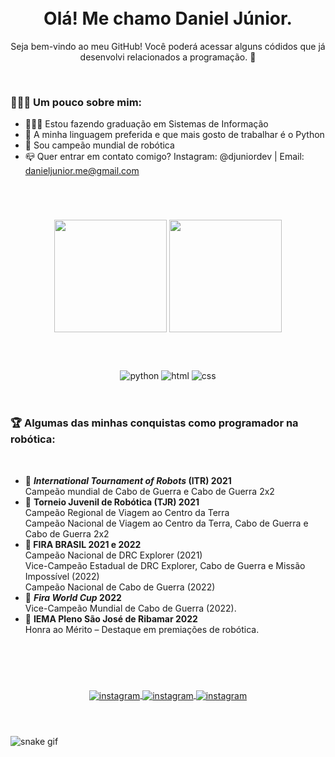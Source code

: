<br>
<br>
<h1 align="center">Olá! Me chamo Daniel Júnior.</h1>
<p align="center">Seja bem-vindo ao meu GitHub! Você poderá acessar alguns códidos que já desenvolvi relacionados a programação. 👋</p>
<br>
<h3>🙋🏻‍♂️ Um pouco sobre mim: </h3>
<ul>
    <li>👨🏻‍🎓 Estou fazendo graduação em Sistemas de Informação</li>
    <li>🐍 A minha linguagem preferida e que mais gosto de trabalhar é o Python</li>
    <li>🤖 Sou campeão mundial de robótica</li>
    <li>📪 Quer entrar em contato comigo? Instagram: @djuniordev | Email: <a href="mailto:danieljunior.me@gmail.com">danieljunior.me@gmail.com</li>
</ul>
<br>
<h1></h1>

<div align="center">

<a href="https://github.com/djuniordev/"><img height="180em" src="https://github-readme-stats.vercel.app/api?username=djuniordev&show_icons=true&theme=radical" style="max-width: 100%;"></a>
<a href="https://github.com/djuniordev/github-readme-stats"><img height="180em" src="https://github-readme-stats.vercel.app/api/top-langs/?username=djuniordev&theme=radical" style="max-width: 100%;"></a>

</div>

<h1></h1>


<div style="display: inline_block" align="center"><br>
    <img align="center" alt="python" src="https://img.shields.io/badge/Python-14354C?style=for-the-badge&logo=python&logoColor=white">
    <img align="center" alt="html" src="https://img.shields.io/badge/HTML5-E34F26?style=for-the-badge&logo=html5&logoColor=white">
    <img align="center" alt="css" src="https://img.shields.io/badge/CSS3-1572B6?style=for-the-badge&logo=css3&logoColor=white">
</div><br>

<h1></h1>

<h3>🏆 Algumas das minhas conquistas como programador na robótica: </h3><br>
<ul>
    <li>🥇 <b><i>International Tournament of Robots</i> (ITR) 2021</b><br>
    Campeão mundial de Cabo de Guerra e Cabo de Guerra 2x2<br>
    </li>
    <li>🥇 <b>Torneio Juvenil de Robótica (TJR) 2021</b><br>
    Campeão Regional de Viagem ao Centro da Terra<br>
    Campeão Nacional de Viagem ao Centro da 
    Terra, Cabo de Guerra e Cabo de Guerra 2x2 </li>
    <li><b>🥇 FIRA BRASIL 2021 e 2022</b><br>
    Campeão Nacional de DRC Explorer (2021)<br>
    Vice-Campeão Estadual de DRC Explorer, Cabo de Guerra e Missão Impossível (2022)<br>
    Campeão Nacional de Cabo de Guerra (2022)
    </li>
    <li>🥇 <b><i>Fira World Cup</i> 2022</b><br>
    Vice-Campeão Mundial de Cabo de Guerra (2022).
    </li>
    <li>🥇 <b>IEMA Pleno São José de Ribamar 2022</b><br>Honra ao Mérito – Destaque em premiações de 
    robótica.
</li>
</ul>
<br>
<h1></h1>

<div style="display: inline_block" align="center"><br>
    <a href="https://www.instagram.com/djuniordev/">
    <img align="center" alt="instagram" src="https://img.shields.io/badge/Instagram-E4405F?style=for-the-badge&logo=instagram&logoColor=white">
    </a>
    <a href="https://www.linkedin.com/in/djuniordev/">
    <img align="center" alt="instagram" src="https://img.shields.io/badge/LinkedIn-0077B5?style=for-the-badge&logo=linkedin&logoColor=white">
    </a>
    <a href="mailto:danieljunior.me@gmail.com">
    <img align="center" alt="instagram" src="https://img.shields.io/badge/Gmail-D14836?style=for-the-badge&logo=gmail&logoColor=white">
    </a>
</div>
<br>
<h1></h1>

![snake gif](https://github.com/djuniordev/djuniordev/blob/output/github-contribution-grid-snake.gif)
